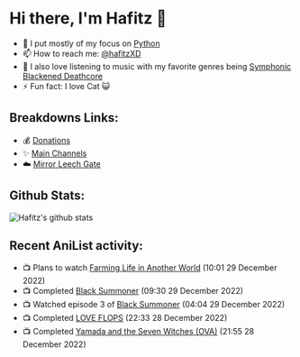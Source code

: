 # Hi there, I'm Hafitz 👋
- 🐍 I put mostly of my focus on [Python](https://python.org)
- 📫 How to reach me: [@hafitzXD](https://t.me/hafitzXD)
- 🎵 I also love listening to music with my favorite genres being [Symphonic Blackened Deathcore](https://youtu.be/qyYmS_iBcy4)
- ⚡ Fun fact: I love Cat 😺

## Breakdowns Links:
- 💰 [Donations](https://t.me/TheBreakdowns/2)
- ✨ [Main Channels](https://t.me/TheBreakdowns)
- ☁️ [Mirror Leech Gate](https://t.me/BreakdownsGate)

## Github Stats:
![Hafitz's github stats](https://github-readme-stats.vercel.app/api?username=breakdowns&show_icons=true&count_private=true&bg_color=00000000&text_color=777)

## Recent AniList activity:
<!-- ANILIST_ACTIVITY:start -->

-   📺 Plans to watch [Farming Life in Another World](https://anilist.co/anime/146850) (10:01 29 December 2022)
-   📺 Completed [Black Summoner](https://anilist.co/anime/145260) (09:30 29 December 2022)
-   📺 Watched episode 3 of [Black Summoner](https://anilist.co/anime/145260) (04:04 29 December 2022)
-   📺 Completed [LOVE FLOPS](https://anilist.co/anime/146676) (22:33 28 December 2022)
-   📺 Completed [Yamada and the Seven Witches (OVA)](https://anilist.co/anime/20740) (21:55 28 December 2022)

<!-- ANILIST_ACTIVITY:end -->
